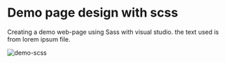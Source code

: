 # Demo page design with scss 
 Creating a demo web-page using Sass with visual studio.
 the text used is from lorem ipsum file.

![demo-scss](https://github.com/fugi98/Demo-page-design-with-sass/assets/16610336/29cd4e29-942a-42b5-8383-1bfc93002a67)
